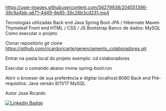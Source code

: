 
https://user-images.githubusercontent.com/56279938/204551396-39c9a4bb-a671-4d49-8e85-39c26b3cd231.mp4



Tecnologias utilizadas Back end Java Spring Boot JPA / Hibernate Maven Thymeleaf Front end HTML / CSS / JS Bootstrap Banco de dados: MySQL Como executar o projeto

Clonar repositório
git clone https://github.com/ricardoricarte/gerenciamento_colaboradores.git

Entrar na pasta local do projeto
exemplo: cd colaboradores

Executar o comando abaixo
mvnw spring-boot:run

Abrir o browser de sua preferência e digitar
localhost:8080 Back end Pré-requisitos: Java versão 8/11/17 MySQL

Autor Jose Ricardo

[![Linkedin Badge](https://img.shields.io/badge/LinkedIn-0077B5?style=for-the-badge&logo=linkedin&logoColor=whitehttps://www.linkedin.com/in/ze-ricardo/)](https://www.linkedin.com/in/ze-ricardo/)
